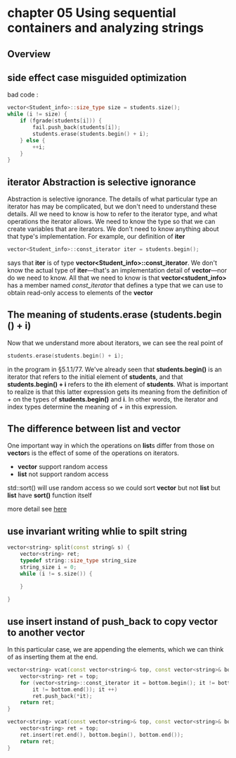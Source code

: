 # chapter 05 Using sequential containers and analyzing strings

## Overview

## side effect case misguided optimization

bad code :

```cpp
vector<Student_info>::size_type size = students.size();
while (i != size) {
    if (fgrade(students[i])) {
        fail.push_back(students[i]);
        students.erase(students.begin() + i);
    } else {
        ++i;
    }
}
```

## iterator Abstraction is selective ignorance

Abstraction is selective ignorance.
The details of what particular type an iterator has may be
complicated, but we don't need to understand these details.
All we need to know is how to refer to the iterator type,
and what operations the iterator allows. We need to know
the type so that we can create variables that are iterators.
We don't need to know anything about that type's implementation.
For example, our definition of **iter**

```cpp
vector<Student_info>::const_iterator iter = students.begin();
```
says that **iter** is of type **vector<Student_info>::const_iterator**. We don't know
the actual type of **iter**—that's an implementation detail of **vector**—nor do we need to
know. All that we need to know is that **vector<student_info>** has a member named
*const_iterator* that defines a type that we can use to obtain read-only access to
elements of the **vector**

## The meaning of students.erase (students.begin () + i)

Now that we understand more about iterators, we can see the real point of

```cpp
students.erase(students.begin() + i);
```

in the program in §5.1.1/77. We've already seen that **students.begin()** is an iterator
that refers to the initial element of **students**, and that **students.begin() + i** refers to
the **i**th element of **students**. What is important to realize is that this latter expression gets
its meaning from the definition of *+* on the types of **students.begin()** and **i**. In other
words, the iterator and index types determine the meaning of *+* in this expression.

## The difference between list and vector

One important way in which the operations on **list**s differ from those on **vector**s is the effect of some of the operations on iterators.

- **vector** support random access
- **list** not support random access

std::sort() will use random access
so we could sort **vector** but not **list**
but **list** have **sort()** function itself 

more detail see [here](https://qr.ae/pvxM7k)

## use invariant writing whlie to spilt string

```cpp
vector<string> split(const string& s) {
    vector<string> ret;
    typedef string::size_type string_size
    string_size i = 0;
    while (i != s.size()) {

    }
    
}
```

## use insert instand of push_back to copy vector to another vector

In this particular case, we are appending the elements,
which we can think of as inserting them at the end.

```cpp
vector<string> vcat(const vector<string>& top, const vector<string>& bottom) {
    vector<string> ret = top;
    for (vector<string>::const_iterator it = bottom.begin(); it != bottom.end();
        it != bottom.end()); it ++)
        ret.push_back(*it);
    return ret;
}
```

```cpp
vector<string> vcat(const vector<string>& top, const vector<string>& bottom) {
    vector<string> ret = top;
    ret.insert(ret.end(), bottom.begin(), bottom.end());
    return ret;
}
```
